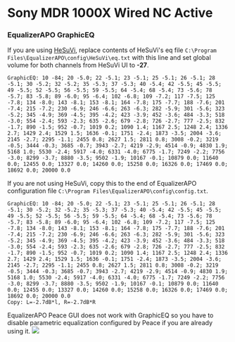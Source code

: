 # Sony MDR 1000X Wired NC Active
### EqualizerAPO GraphicEQ
If you are using [HeSuVi](https://sourceforge.net/projects/hesuvi/), replace contents of HeSuVi's eq file `C:\Program Files\EqualizerAPO\config\HeSuVi\eq.txt` with this line and set global volume for both channels from HeSuVi UI to **-27**.
```
GraphicEQ: 10 -84; 20 -5.0; 22 -5.1; 23 -5.1; 25 -5.1; 26 -5.1; 28 -5.1; 30 -5.2; 32 -5.2; 35 -5.3; 37 -5.3; 40 -5.4; 42 -5.5; 45 -5.5; 49 -5.5; 52 -5.5; 56 -5.5; 59 -5.5; 64 -5.4; 68 -5.4; 73 -5.6; 78 -5.7; 83 -5.8; 89 -6.0; 95 -6.4; 102 -6.8; 109 -7.2; 117 -7.5; 125 -7.8; 134 -8.0; 143 -8.1; 153 -8.1; 164 -7.8; 175 -7.7; 188 -7.6; 201 -7.4; 215 -7.2; 230 -6.9; 246 -6.6; 263 -6.3; 282 -5.9; 301 -5.6; 323 -5.2; 345 -4.9; 369 -4.5; 395 -4.2; 423 -3.9; 452 -3.6; 484 -3.3; 518 -3.0; 554 -2.4; 593 -2.3; 635 -2.6; 679 -2.8; 726 -2.7; 777 -2.5; 832 -1.7; 890 -1.5; 952 -0.7; 1019 0.2; 1090 1.4; 1167 2.5; 1248 2.4; 1336 2.7; 1429 2.4; 1529 1.5; 1636 -0.1; 1751 -2.4; 1873 -3.5; 2004 -3.6; 2145 -2.7; 2295 -1.1; 2455 0.8; 2627 1.5; 2811 0.8; 3008 -0.2; 3219 -0.5; 3444 -0.3; 3685 -0.7; 3943 -2.7; 4219 -2.9; 4514 -0.9; 4830 1.9; 5168 1.0; 5530 -2.4; 5917 -4.0; 6331 -4.0; 6775 -1.7; 7249 -2.2; 7756 -3.0; 8299 -3.7; 8880 -3.5; 9502 -1.9; 10167 -0.1; 10879 0.0; 11640 0.0; 12455 0.0; 13327 0.0; 14260 0.0; 15258 0.0; 16326 0.0; 17469 0.0; 18692 0.0; 20000 0.0
```
If you are not using HeSuVi, copy this to the end of EqualizerAPO configuration file `C:\Program Files\EqualizerAPO\config\config.txt`.
```
GraphicEQ: 10 -84; 20 -5.0; 22 -5.1; 23 -5.1; 25 -5.1; 26 -5.1; 28 -5.1; 30 -5.2; 32 -5.2; 35 -5.3; 37 -5.3; 40 -5.4; 42 -5.5; 45 -5.5; 49 -5.5; 52 -5.5; 56 -5.5; 59 -5.5; 64 -5.4; 68 -5.4; 73 -5.6; 78 -5.7; 83 -5.8; 89 -6.0; 95 -6.4; 102 -6.8; 109 -7.2; 117 -7.5; 125 -7.8; 134 -8.0; 143 -8.1; 153 -8.1; 164 -7.8; 175 -7.7; 188 -7.6; 201 -7.4; 215 -7.2; 230 -6.9; 246 -6.6; 263 -6.3; 282 -5.9; 301 -5.6; 323 -5.2; 345 -4.9; 369 -4.5; 395 -4.2; 423 -3.9; 452 -3.6; 484 -3.3; 518 -3.0; 554 -2.4; 593 -2.3; 635 -2.6; 679 -2.8; 726 -2.7; 777 -2.5; 832 -1.7; 890 -1.5; 952 -0.7; 1019 0.2; 1090 1.4; 1167 2.5; 1248 2.4; 1336 2.7; 1429 2.4; 1529 1.5; 1636 -0.1; 1751 -2.4; 1873 -3.5; 2004 -3.6; 2145 -2.7; 2295 -1.1; 2455 0.8; 2627 1.5; 2811 0.8; 3008 -0.2; 3219 -0.5; 3444 -0.3; 3685 -0.7; 3943 -2.7; 4219 -2.9; 4514 -0.9; 4830 1.9; 5168 1.0; 5530 -2.4; 5917 -4.0; 6331 -4.0; 6775 -1.7; 7249 -2.2; 7756 -3.0; 8299 -3.7; 8880 -3.5; 9502 -1.9; 10167 -0.1; 10879 0.0; 11640 0.0; 12455 0.0; 13327 0.0; 14260 0.0; 15258 0.0; 16326 0.0; 17469 0.0; 18692 0.0; 20000 0.0
Copy: L=-2.7dB*l, R=-2.7dB*R
```
EqualizerAPO Peace GUI does not work with GraphicEQ so you have to disable parametric equalization configured by Peace if you are already using it.
![](https://raw.githubusercontent.com/jaakkopasanen/AutoEq/master/results/Headphone.com/innerfidelity/onear/Sony%20MDR%201000X%20Wired%20NC%20Active/Sony%20MDR%201000X%20Wired%20NC%20Active.png)

